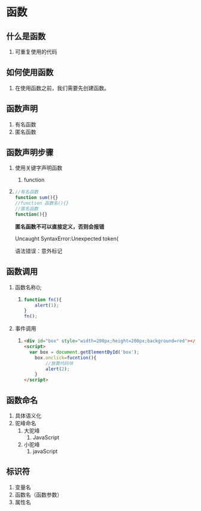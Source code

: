 # 函数

## 什么是函数

1. 可重复使用的代码

## 如何使用函数

1. 在使用函数之前，我们需要先创建函数。

## 函数声明

1. 有名函数
2. 匿名函数

## 函数声明步骤

1. 使用关键字声明函数

   1. function

2. ```javascript
   //有名函数
   function sum(){}
   //function 函数名(){}
   //匿名函数
   function(){}
   ```

   **匿名函数不可以直接定义，否则会报错**

   Uncaught SyntaxError:Unexpected token(

   语法错误：意外标记

## 函数调用

1. 函数名称();

   1. ```javascript
      function fn(){
          alert(1);
      }
      fn();
      ```

2. 事件调用

   1. ```html
      <div id="box" style="width=200px;height=200px;background=red"></div>
      <script>
      	var box = document.getElementById('box');
          box.onclick=fucntion(){
              //放置代码块
              alert(2);
          }
      </script>
      ```

## 函数命名

1. 具体语义化
2. 驼峰命名
   1. 大驼峰
      1. JavaScript
   2. 小驼峰
      1. javaScript

## 标识符

1. 变量名
2. 函数名（函数参数）
3. 属性名



